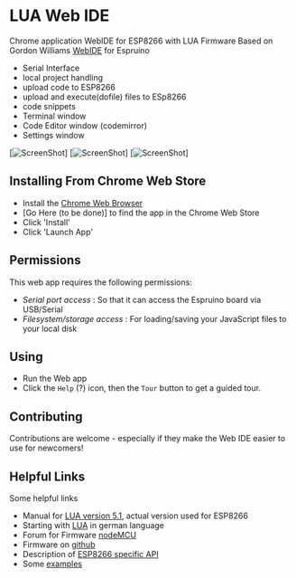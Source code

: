 LUA Web IDE
======================
Chrome application WebIDE for ESP8266 with LUA Firmware
Based on Gordon Williams [WebIDE](https://github.com/espruino/EspruinoWebIDE) for Espruino

* Serial Interface
* local project handling
* upload code to ESP8266
* upload and execute(dofile) files to ESp8266
* code snippets
* Terminal window
* Code Editor window (codemirror)
* Settings window

[![ScreenShot](https://github.com/jumjum123/ESP8266WebIDE/raw/master/img/WebIDE.JPG)]
[![ScreenShot](https://github.com/jumjum123/ESP8266WebIDE/raw/master/img/WebIDERunning.JPG)]
[![ScreenShot](https://github.com/jumjum123/ESP8266WebIDE/raw/master/img/WebIDEAbout.JPG)]

Installing From Chrome Web Store
----------------------------

* Install the [Chrome Web Browser](https://www.google.com/intl/en/chrome/browser/)
* [Go Here (to be done)] to find the app in the Chrome Web Store
* Click 'Install'
* Click 'Launch App'

Permissions
----------

This web app requires the following permissions:
* *Serial port access* : So that it can access the Espruino board via USB/Serial
* *Filesystem/storage access* : For loading/saving your JavaScript files to your local disk

Using
-----

* Run the Web app
* Click the `Help` (?) icon, then the `Tour` button to get a guided tour.

Contributing
------------

Contributions are welcome - especially if they make the Web IDE easier to use for newcomers!

Helpful Links
-------------
Some helpful links
* Manual for [LUA version 5.1](http://www.lua.org/manual/5.1/index.html#index), actual version used for ESP8266
* Starting with [LUA](http://lua.gts-stolberg.de/) in german language
* Forum for Firmware [nodeMCU](http://www.esp8266.com/viewforum.php?f=17&sid=d816fd9e30459c42e857d1c95f7924f7)
* Firmware on [github](https://github.com/nodemcu/nodemcu-firmware)
* Description of [ESP8266 specific API](https://github.com/nodemcu/nodemcu-firmware/wiki/nodemcu_api_en)
* Some [examples](http://nodemcu.com/index_en.html)
